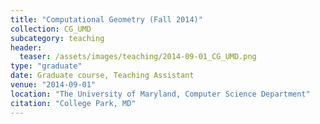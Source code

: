 ```yaml
---
title: "Computational Geometry (Fall 2014)"
collection: CG_UMD
subcategory: teaching
header: 
  teaser: /assets/images/teaching/2014-09-01_CG_UMD.png
type: "graduate"
date: Graduate course, Teaching Assistant
venue: "2014-09-01"
location: "The University of Maryland, Computer Science Department"
citation: "College Park, MD"
---
```


